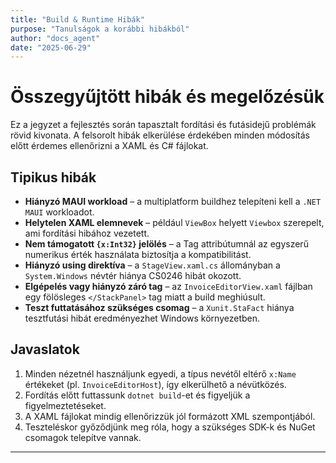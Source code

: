 ```yaml
---
title: "Build & Runtime Hibák"
purpose: "Tanulságok a korábbi hibákból"
author: "docs_agent"
date: "2025-06-29"
---
```


# Összegyűjtött hibák és megelőzésük

Ez a jegyzet a fejlesztés során tapasztalt fordítási és futásidejű problémák rövid kivonata. A felsorolt hibák elkerülése érdekében minden módosítás előtt érdemes ellenőrizni a XAML és C# fájlokat.

## Tipikus hibák

- **Hiányzó MAUI workload** – a multiplatform buildhez telepíteni kell a `.NET MAUI` workloadot.
- **Helytelen XAML elemnevek** – például `ViewBox` helyett `Viewbox` szerepelt, ami fordítási hibához vezetett.
- **Nem támogatott `{x:Int32}` jelölés** – a Tag attribútumnál az egyszerű numerikus érték használata biztosítja a kompatibilitást.
- **Hiányzó using direktíva** – a `StageView.xaml.cs` állományban a `System.Windows` névtér hiánya CS0246 hibát okozott.
- **Elgépelés vagy hiányzó záró tag** – az `InvoiceEditorView.xaml` fájlban egy fölösleges `</StackPanel>` tag miatt a build meghiúsult.
- **Teszt futtatásához szükséges csomag** – a `Xunit.StaFact` hiánya tesztfutási hibát eredményezhet Windows környezetben.

## Javaslatok

1. Minden nézetnél használjunk egyedi, a típus nevétől eltérő `x:Name` értékeket (pl. `InvoiceEditorHost`), így elkerülhető a névütközés.
2. Fordítás előtt futtassunk `dotnet build`-et és figyeljük a figyelmeztetéseket.
3. A XAML fájlokat mindig ellenőrizzük jól formázott XML szempontjából.
4. Teszteléskor győződjünk meg róla, hogy a szükséges SDK-k és NuGet csomagok telepítve vannak.

---
